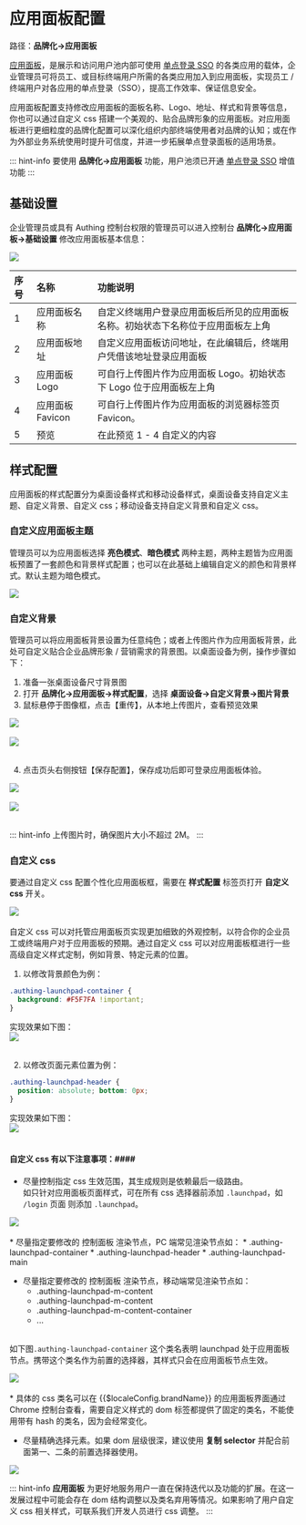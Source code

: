 # 应用面板配置

路径：**品牌化->应用面板**

[应用面板](https://docs.authing.cn/v2/guides/dashboard/#%E5%BA%94%E7%94%A8%E9%9D%A2%E6%9D%BF)，是展示和访问用户池内部可使用 [单点登录 SSO](https://docs.authing.cn/v2/guides/app-new/sso/) 的各类应用的载体，企业管理员可将员工、或目标终端用户所需的各类应用加入到应用面板，实现员工 / 终端用户对各应用的单点登录（SSO），提高工作效率、保证信息安全。

应用面板配置支持修改应用面板的面板名称、Logo、地址、样式和背景等信息，你也可以通过自定义 css 搭建一个美观的、贴合品牌形象的应用面板。对应用面板进行更细粒度的品牌化配置可以深化组织内部终端使用者对品牌的认知；或在作为外部业务系统使用时提升可信度，并进一步拓展单点登录面板的适用场景。

::: hint-info
要使用 **品牌化->应用面板** 功能，用户池须已开通 [单点登录 SSO](https://docs.authing.cn/v2/guides/app-new/sso/#%E5%8D%95%E7%82%B9%E7%99%BB%E5%BD%95-sso-%E7%BB%BC%E8%BF%B0) 增值功能
:::

## 基础设置 ##

企业管理员或具有 Authing 控制台权限的管理员可以进入控制台 **品牌化->应用面板->基础设置** 修改应用面板基本信息：

<img src="../images/base-set.png" style="display:block;margin: 0 auto;">

| 序号  | 名称           | 功能说明                                     |
| :-- | :----------- | :--------------------------------------- |
| 1   | 应用面板名称       | 自定义终端用户登录应用面板后所见的应用面板名称。初始状态下名称位于应用面板左上角 |
| 2   | 应用面板地址       | 自定义应用面板访问地址，在此编辑后，终端用户凭借该地址登录应用面板        |
| 3   | 应用面板 Logo    | 可自行上传图片作为应用面板 Logo。初始状态下 Logo 位于应用面板左上角  |
| 4   | 应用面板 Favicon | 可自行上传图片作为应用面板的浏览器标签页 Favicon。            |
| 5   | 预览           | 在此预览 1 - 4 自定义的内容                        |

## 样式配置 ##

应用面板的样式配置分为桌面设备样式和移动设备样式，桌面设备支持自定义主题、自定义背景、自定义 css；移动设备支持自定义背景和自定义 css。

### 自定义应用面板主题 ###

管理员可以为应用面板选择 **亮色模式**、**暗色模式** 两种主题，两种主题皆为应用面板预置了一套颜色和背景样式配置；也可以在此基础上编辑自定义的颜色和背景样式。默认主题为暗色模式。

<img src="../images/app-theme.png" style="display:block;margin: 0 auto;">

### 自定义背景

管理员可以将应用面板背景设置为任意纯色；或者上传图片作为应用面板背景，此处可自定义贴合企业品牌形象 / 营销需求的背景图。以桌面设备为例，操作步骤如下：

1. 准备一张桌面设备尺寸背景图
2. 打开 **品牌化->应用面板->样式配置**，选择 **桌面设备->自定义背景->图片背景**
3. 鼠标悬停于图像框，点击【重传】，从本地上传图片，查看预览效果
  

<img src="../images/upload.jpeg" style="display:block;margin: 0 auto;"><br>
<img src="../images/review.png" style="display:block;margin: 0 auto;"><br>

4. 点击页头右侧按钮【保存配置】，保存成功后即可登录应用面板体验。
   

<img src="../images/save.jpeg" style="display:block;margin: 0 auto;"><br>
<img src="../images/userPanel.jpeg" style="display:block;margin: 0 auto;"><br>

::: hint-info
上传图片时，确保图片大小不超过 2M。
:::

### 自定义 css

要通过自定义 css 配置个性化应用面板框，需要在 **样式配置** 标签页打开 **自定义 css** 开关。

<img src="../images/app-panel-custom-css.png" style="display:block;margin: 0 auto;">
<br>
自定义 css 可以对托管应用面板页实现更加细致的外观控制，以符合你的企业员工或终端用户对于应用面板的预期。通过自定义 css 可以对应用面板框进行一些高级自定义样式定制，例如背景、特定元素的位置。

1. 以修改背景颜色为例：

```css
.authing-launchpad-container {
  background: #F5F7FA !important;
}
```

实现效果如下图：
<img src="../images/css-bg.png" style="display:block;margin: 0 auto;">
<br>

2. 以修改页面元素位置为例：

```css
.authing-launchpad-header { 
  position: absolute; bottom: 0px; 
}
```

实现效果如下图：
<img src="../images/update-header.png" style="display:block;margin: 0 auto;">
<br>
#### 自定义 css 有以下注意事项：####

* 尽量控制指定 css 生效范围​，其生成规则是依赖最后一级路由。</br>如只针对应用面板页面样式，可在所有 css 选择器前添加 `.launchpad`，如 `/login` 页面 则添加 `.launchpad`。

<img src="../images/app-panel-css-effective-scope.png" style="display:block;margin: 0 auto;">
<br>
* 尽量指定要修改的 控制面板 渲染节点，PC 端常见渲染节点如：
  * .authing-launchpad-container
  * .authing-launchpad-header
  * .authing-launchpad-main

* 尽量指定要修改的 控制面板 渲染节点，移动端常见渲染节点如：
  * .authing-launchpad-m-content
  * .authing-launchpad-m-content
  * .authing-launchpad-m-content-container
  * ...

</br>如下图`.authing-launchpad-container` 这个类名表明 launchpad 处于应用面板节点。携带这个类名作为前置的选择器，其样式只会在应用面板节点生效​。

<img src="../images/app-panel-css-node.png" style="display:block;margin: 0 auto;">
<br>
* 具体的 css 类名可以在 {{$localeConfig.brandName}} 的应用面板界面通过 Chrome 控制台查看，需要自定义样式的 dom 标签都提供了固定的类名，不能使用带有 hash 的类名，因为会经常变化。

* 尽量精确选择元素。如果 dom 层级很深，建议使用 **复制 selector** 并配合前面第一、二条的前置选择器使用。

<img src="../images/app-panel-css-selector.png" style="display:block;margin: 0 auto;">

::: hint-info
**应用面板** 为更好地服务用户一直在保持迭代以及功能的扩展。在这一发展过程中可能会存在 dom 结构调整以及类名弃用等情况。如果影响了用户自定义 css 相关样式，可联系我们开发人员进行 css 调整。
:::

